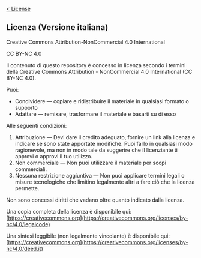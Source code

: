 [< License](/assets/license/license.html)

## Licenza (Versione italiana)

Creative Commons Attribution-NonCommercial 4.0 International

CC BY-NC 4.0

Il contenuto di questo repository è concesso in licenza secondo i termini della
Creative Commons Attribution - NonCommercial 4.0 International (CC BY-NC 4.0).

Puoi:
* Condividere — copiare e ridistribuire il materiale in qualsiasi formato o supporto
* Adattare — remixare, trasformare il materiale e basarti su di esso

Alle seguenti condizioni:
1. Attribuzione — Devi dare il credito adeguato, fornire un link alla licenza e indicare se sono state apportate modifiche. Puoi farlo in qualsiasi modo ragionevole, ma non in modo tale da suggerire che il licenziante ti approvi o approvi il tuo utilizzo.
2. Non commerciale — Non puoi utilizzare il materiale per scopi commerciali.
3. Nessuna restrizione aggiuntiva — Non puoi applicare termini legali o misure tecnologiche che limitino legalmente altri a fare ciò che la licenza permette.

Non sono concessi diritti che vadano oltre quanto indicato dalla licenza.

Una copia completa della licenza è disponibile qui: [https://creativecommons.org](https://creativecommons.org/licenses/by-nc/4.0/legalcode)

Una sintesi leggibile (non legalmente vincolante) è disponibile qui: [https://creativecommons.org](https://creativecommons.org/licenses/by-nc/4.0/deed.it)
